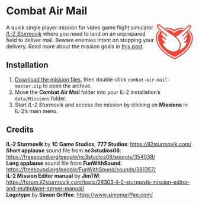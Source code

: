 # Combat Air Mail  

<img src="Combat-Air-Mail-Logo.png" alt="Combat Air Mail logo." width="100" align="right">

A quick single player mission for video game flight simulator *[IL-2 Sturmovik][i]* where you need to land on an unprepared field to deliver mail. Beware enemies intent on stopping your delivery. Read more about the mission goals in [this post][m].

[i]: https://il2sturmovik.com/
[m]:https://hypertexthero.com/combat-air-mail/
[h]:https://hypertexthero.com/

## Installation

1. [Download the mission files](https://github.com/hypertexthero/combat-air-mail/archive/master.zip), then double-click `combat-air-mail-master.zip` to open the archive.
2. Move the **Combat Air Mail** folder into your IL-2 installation’s `data/Missions` folder.
3. Start *IL-2 Sturmovik* and access the mission by clicking on **Missions** in IL-2’s main menu.

## Credits

**IL-2 Sturmovik** by **1C Game Studios**, **777 Studios**: <https://il2sturmovik.com/>  
**Short applause** sound file from **nc3studios08**: <https://freesound.org/people/nc3studios08/sounds/354038/>  
**Long applause** sound file from **FunWithSound**: <https://freesound.org/people/FunWithSound/sounds/381357/>  
**IL-2 Mission Editor manual** by **JimTM**: <https://forum.il2sturmovik.com/topic/26303-il-2-sturmovik-mission-editor-and-multiplayer-server-manual/>  
**Logotype** by **Simon Griffee**: <https://www.simongriffee.com/>